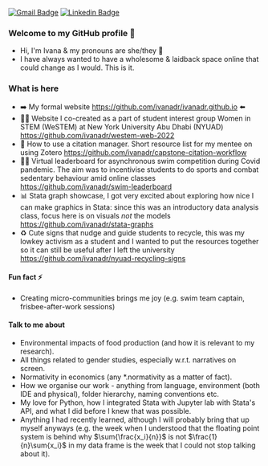 
[![Gmail Badge](https://img.shields.io/badge/-Email-c14438?style=flat&logo=Gmail&logoColor=white&link=mailto:ivana.drabova@nyu.edu)](mailto:ivana.drabova@nyu.edu)
[![Linkedin Badge](https://img.shields.io/badge/-Linkedin-blue?style=flat&logo=Linkedin&logoColor=white&link=https://www.linkedin.com/in/ivana-drabova/)](https://www.linkedin.com/in/ivana-drabova/)

### Welcome to my GitHub profile 👋
- Hi, I'm Ivana & my pronouns are she/they :rainbow:
- I have always wanted to have a wholesome & laidback space online that could change as I would. This is it. 

### What is here
- ➡️ My formal website https://github.com/ivanadr/ivanadr.github.io ⬅️
- 🧑‍🔬 Website I co-created as a part of student interest group Women in STEM (WeSTEM) at New York University Abu Dhabi (NYUAD) https://github.com/ivanadr/westem-web-2022  
- 📑 How to use a citation manager. Short resource list for my mentee on using Zotero https://github.com/ivanadr/capstone-citation-workflow
- 🏊‍♀️ Virtual leaderboard for asynchronous swim competition during Covid pandemic. The aim was to incentivise students to do sports and combat sedentary behaviour amid online classes https://github.com/ivanadr/swim-leaderboard
- 📊 Stata graph showcase, I got very excited about exploring how nice I can make graphics in Stata: since this was an introductory data analysis class, focus here is on visuals *not* the models https://github.com/ivanadr/stata-graphs 
- ♻️ Cute signs that nudge and guide students to recycle, this was my lowkey activism as a student and I wanted to put the resources together so it can still be useful after I left the university https://github.com/ivanadr/nyuad-recycling-signs

 
#### Fun fact ⚡ 
- Creating micro-communities brings me joy (e.g. swim team captain, frisbee-after-work sessions)

#### Talk to me about
- Environmental impacts of food production (and how it is relevant to my research).
- All things related to gender studies, especially w.r.t. narratives on screen.
- Normativity in economics (any *.normativity as a matter of fact).
- How we organise  our work - anything from language, environment (both IDE and physical), folder hierarchy, naming conventions etc.
- My love for Python, how I integrated Stata with Jupyter lab with Stata's API, and what I did before I knew that was possible.
- Anything I had recently learned, although I will probably bring that up myself anyways (e.g. the week when I understood that the floating point system is behind why $\sum{\frac{x_i}{n}}$ is not $\frac{1}{n}\sum{x_i}$ in my data frame is the week that I could not stop talking about it).
